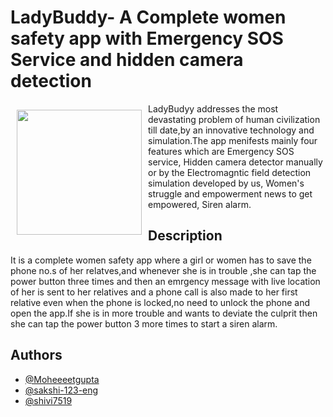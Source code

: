 # LadyBuddy- A Complete women safety app with Emergency SOS Service and hidden camera detection


<img src="https://user-images.githubusercontent.com/57634381/131633790-5c6a360e-738b-4a15-81d9-d0e7c8205794.png" align="left"
width="200" hspace="10" vspace="10">

LadyBudyy addresses the most devastating problem of human civilization till date,by an innovative technology and simulation.The app menifests mainly four features which are Emergency SOS service, Hidden camera detector manually or by the Electromagntic field detection simulation developed by us, Women's struggle and empowerment news to get empowered, Siren alarm.



       
## Description
It is a complete women safety app where a girl or women has to save the phone no.s of her relatves,and whenever she is in trouble ,she can tap the power button three times and then an emrgency message with live location of her is sent to her relatives and a phone call is also made to her first relative even when the phone is locked,no need to unlock the phone and open the app.If she is in more trouble and wants to deviate the culprit then she can tap the power button 3 more times to start a siren alarm.



## Authors

- [@Moheeeetgupta](https://github.com/Moheeeetgupta)
- [@sakshi-123-eng](https://github.com/sakshi-123-eng)
- [@shivi7519](https://github.com/shivi7519)

